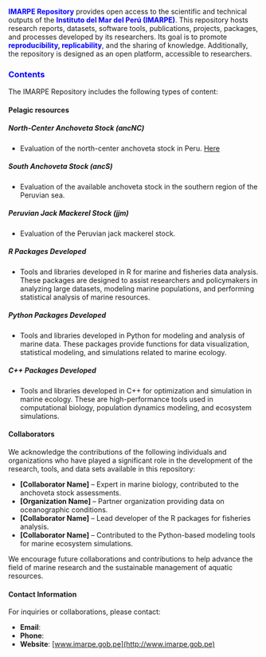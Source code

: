 <span style="color: blue;"><strong>IMARPE Repository</strong></span> provides open access to the scientific and technical outputs of the <span style="color: blue;"><strong>Instituto del Mar del Perú (IMARPE)</strong></span>. This repository hosts research reports, datasets, software tools, publications, projects, packages, and processes developed by its researchers. Its goal is to promote <span style="color: blue;"><strong>reproducibility, replicability</strong></span>, and the sharing of knowledge. Additionally, the repository is designed as an open platform, accessible to researchers.

<h3 style="color: blue; font-weight: bold;">Contents</h3>
The IMARPE Repository includes the following types of content:

#### Pelagic resources
##### North-Center Anchoveta Stock (**ancNC**)
- Evaluation of the north-center anchoveta stock in Peru. [Here]()

##### South Anchoveta Stock (**ancS**)
- Evaluation of the available anchoveta stock in the southern region of the Peruvian sea.

##### Peruvian Jack Mackerel Stock (**jjm**)
- Evaluation of the Peruvian jack mackerel stock.


##### R Packages Developed
- Tools and libraries developed in R for marine and fisheries data analysis. These packages are designed to assist researchers and policymakers in analyzing large datasets, modeling marine populations, and performing statistical analysis of marine resources.

##### Python Packages Developed
- Tools and libraries developed in Python for modeling and analysis of marine data. These packages provide functions for data visualization, statistical modeling, and simulations related to marine ecology.

##### C++ Packages Developed
- Tools and libraries developed in C++ for optimization and simulation in marine ecology. These are high-performance tools used in computational biology, population dynamics modeling, and ecosystem simulations.

#### Collaborators
We acknowledge the contributions of the following individuals and organizations who have played a significant role in the development of the research, tools, and data sets available in this repository:

- **[Collaborator Name]** – Expert in marine biology, contributed to the anchoveta stock assessments.
- **[Organization Name]** – Partner organization providing data on oceanographic conditions.
- **[Collaborator Name]** – Lead developer of the R packages for fisheries analysis.
- **[Collaborator Name]** – Contributed to the Python-based modeling tools for marine ecosystem simulations.

We encourage future collaborations and contributions to help advance the field of marine research and the sustainable management of aquatic resources.

#### Contact Information
For inquiries or collaborations, please contact:

- **Email**: 
- **Phone**: 
- **Website**: [www.imarpe.gob.pe](http://www.imarpe.gob.pe)
